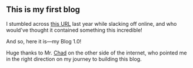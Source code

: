 ## This is my first blog

I stumbled across [this URL](https://chadbaldwin.net/2021/03/14/how-to-build-a-sql-blog.html) last year while slacking off online, and who would've thought it contained something this incredible!

And so, here it is—my Blog 1.0!

Huge thanks to Mr. [Chad](https://chadbaldwin.net/resume.html) on the other side of the internet, who pointed me in the right direction on my journey to building this blog.
